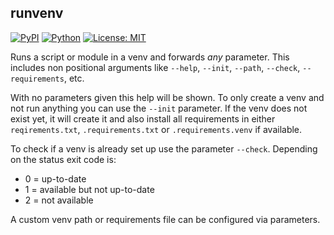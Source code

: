 ## runvenv

[![PyPI](https://img.shields.io/pypi/v/runvenv)](https://pypi.org/project/runvenv/)
[![Python](https://img.shields.io/pypi/pyversions/runvenv)](https://pypi.org/project/runvenv/)
[![License: MIT](https://img.shields.io/badge/License-MIT-yellow.svg)](https://opensource.org/licenses/MIT)

Runs a script or module in a venv and forwards *any* parameter.
This includes non positional arguments like `--help`, `--init`, `--path`, `--check`, `--requirements`, etc.

With no parameters given this help will be shown. To only create a venv and not run anything
you can use the `--init` parameter. If the venv does not exist yet, it will create it and also install
all requirements in either `reqirements.txt`, `.requirements.txt` or `.requirements.venv` if available.

To check if a venv is already set up use the parameter `--check`. Depending on the status exit code is:
- 0 = up-to-date
- 1 = available but not up-to-date
- 2 = not available

A custom venv path or requirements file can be configured via parameters.
